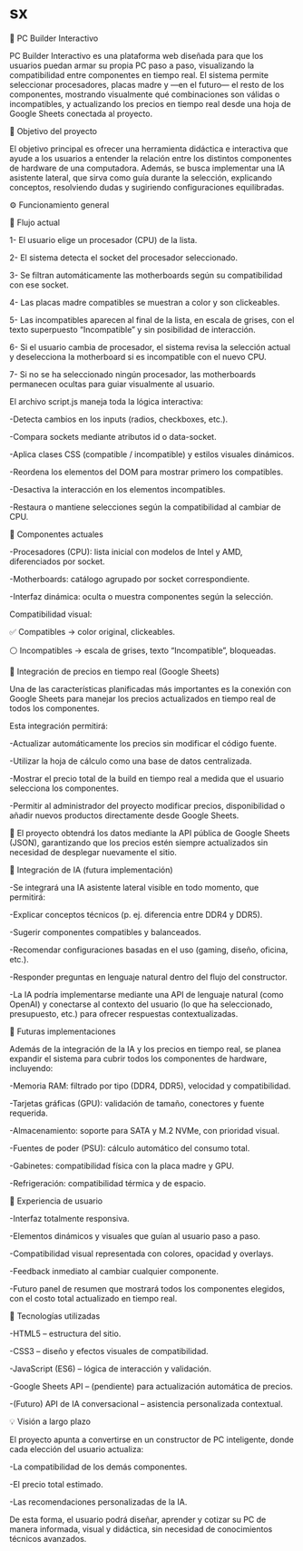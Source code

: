 # sx

🧠 PC Builder Interactivo

PC Builder Interactivo es una plataforma web diseñada para que los usuarios puedan armar su propia PC paso a paso, visualizando la compatibilidad entre componentes en tiempo real.
El sistema permite seleccionar procesadores, placas madre y —en el futuro— el resto de los componentes, mostrando visualmente qué combinaciones son válidas o incompatibles, y actualizando los precios en tiempo real desde una hoja de Google Sheets conectada al proyecto.

🚀 Objetivo del proyecto

El objetivo principal es ofrecer una herramienta didáctica e interactiva que ayude a los usuarios a entender la relación entre los distintos componentes de hardware de una computadora.
Además, se busca implementar una IA asistente lateral, que sirva como guía durante la selección, explicando conceptos, resolviendo dudas y sugiriendo configuraciones equilibradas.

⚙️ Funcionamiento general

🔹 Flujo actual

1- El usuario elige un procesador (CPU) de la lista.

2- El sistema detecta el socket del procesador seleccionado.

3- Se filtran automáticamente las motherboards según su compatibilidad con ese socket.

4- Las placas madre compatibles se muestran a color y son clickeables.

5- Las incompatibles aparecen al final de la lista, en escala de grises, con el texto superpuesto “Incompatible” y sin posibilidad de interacción.

6- Si el usuario cambia de procesador, el sistema revisa la selección actual y deselecciona la motherboard si es incompatible con el nuevo CPU.

7- Si no se ha seleccionado ningún procesador, las motherboards permanecen ocultas para guiar visualmente al usuario.

El archivo script.js maneja toda la lógica interactiva:

-Detecta cambios en los inputs (radios, checkboxes, etc.).

-Compara sockets mediante atributos id o data-socket.

-Aplica clases CSS (compatible / incompatible) y estilos visuales dinámicos.

-Reordena los elementos del DOM para mostrar primero los compatibles.

-Desactiva la interacción en los elementos incompatibles.

-Restaura o mantiene selecciones según la compatibilidad al cambiar de CPU.

🧩 Componentes actuales

-Procesadores (CPU): lista inicial con modelos de Intel y AMD, diferenciados por socket.

-Motherboards: catálogo agrupado por socket correspondiente.

-Interfaz dinámica: oculta o muestra componentes según la selección.

Compatibilidad visual:

✅ Compatibles → color original, clickeables.

⚪ Incompatibles → escala de grises, texto “Incompatible”, bloqueadas.

💾 Integración de precios en tiempo real (Google Sheets)

Una de las características planificadas más importantes es la conexión con Google Sheets para manejar los precios actualizados en tiempo real de todos los componentes.

Esta integración permitirá:

-Actualizar automáticamente los precios sin modificar el código fuente.

-Utilizar la hoja de cálculo como una base de datos centralizada.

-Mostrar el precio total de la build en tiempo real a medida que el usuario selecciona los componentes.

-Permitir al administrador del proyecto modificar precios, disponibilidad o añadir nuevos productos directamente desde Google Sheets.

🔗 El proyecto obtendrá los datos mediante la API pública de Google Sheets (JSON), garantizando que los precios estén siempre actualizados sin necesidad de desplegar nuevamente el sitio.

🧠 Integración de IA (futura implementación)

-Se integrará una IA asistente lateral visible en todo momento, que permitirá:

-Explicar conceptos técnicos (p. ej. diferencia entre DDR4 y DDR5).

-Sugerir componentes compatibles y balanceados.

-Recomendar configuraciones basadas en el uso (gaming, diseño, oficina, etc.).

-Responder preguntas en lenguaje natural dentro del flujo del constructor.

-La IA podría implementarse mediante una API de lenguaje natural (como OpenAI) y conectarse al contexto del usuario (lo que ha seleccionado, presupuesto, etc.) para ofrecer respuestas contextualizadas.

🧠 Futuras implementaciones

Además de la integración de la IA y los precios en tiempo real, se planea expandir el sistema para cubrir todos los componentes de hardware, incluyendo:

-Memoria RAM: filtrado por tipo (DDR4, DDR5), velocidad y compatibilidad.

-Tarjetas gráficas (GPU): validación de tamaño, conectores y fuente requerida.

-Almacenamiento: soporte para SATA y M.2 NVMe, con prioridad visual.

-Fuentes de poder (PSU): cálculo automático del consumo total.

-Gabinetes: compatibilidad física con la placa madre y GPU.

-Refrigeración: compatibilidad térmica y de espacio.

🎨 Experiencia de usuario

-Interfaz totalmente responsiva.

-Elementos dinámicos y visuales que guían al usuario paso a paso.

-Compatibilidad visual representada con colores, opacidad y overlays.

-Feedback inmediato al cambiar cualquier componente.

-Futuro panel de resumen que mostrará todos los componentes elegidos, con el costo total actualizado en tiempo real.

🧩 Tecnologías utilizadas

-HTML5 – estructura del sitio.

-CSS3 – diseño y efectos visuales de compatibilidad.

-JavaScript (ES6) – lógica de interacción y validación.

-Google Sheets API – (pendiente) para actualización automática de precios.

-(Futuro) API de IA conversacional – asistencia personalizada contextual.

💡 Visión a largo plazo

El proyecto apunta a convertirse en un constructor de PC inteligente, donde cada elección del usuario actualiza:

-La compatibilidad de los demás componentes.

-El precio total estimado.

-Las recomendaciones personalizadas de la IA.

De esta forma, el usuario podrá diseñar, aprender y cotizar su PC de manera informada, visual y didáctica, sin necesidad de conocimientos técnicos avanzados.
